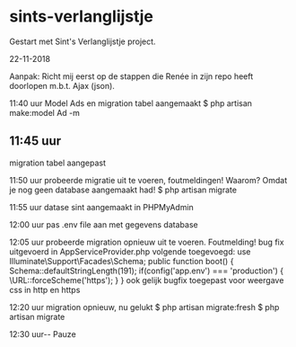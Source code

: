 # sints-verlanglijstje
Gestart met Sint's Verlanglijstje project.

22-11-2018

Aanpak:
Richt mij eerst op de stappen die Renée in zijn repo heeft doorlopen m.b.t. Ajax (json).

11:40 uur
Model Ads en migration tabel aangemaakt
$ php artisan make:model Ad -m

## 11:45 uur
migration tabel aangepast

11:50 uur
probeerde migratie uit te voeren, foutmeldingen!
Waarom? Omdat je nog geen database aangemaakt had!
$ php artisan migrate

11:55 uur
datase sint aangemaakt in PHPMyAdmin

12:00 uur
pas .env file aan met gegevens database

12:05 uur
probeerde migration opnieuw uit te voeren. Foutmelding!
bug fix uitgevoerd
in AppServiceProvider.php volgende toegevoegd:
use Illuminate\Support\Facades\Schema;
public function boot()
    {
        Schema::defaultStringLength(191);
        if(config('app.env') === 'production') {
            \URL::forceScheme('https');
        }
    }
ook gelijk bugfix toegepast voor weergave css in http en https

12:20 uur
migration opnieuw, nu gelukt
$ php artisan migrate:fresh
$ php artisan migrate

12:30 uur--
Pauze


